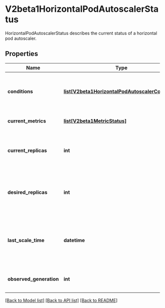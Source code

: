# V2beta1HorizontalPodAutoscalerStatus

HorizontalPodAutoscalerStatus describes the current status of a horizontal pod autoscaler.

## Properties
Name | Type | Description | Notes
------------ | ------------- | ------------- | -------------
**conditions** | [**list[V2beta1HorizontalPodAutoscalerCondition]**](V2beta1HorizontalPodAutoscalerCondition.md) | conditions is the set of conditions required for this autoscaler to scale its target, and indicates whether or not those conditions are met. | [optional] 
**current_metrics** | [**list[V2beta1MetricStatus]**](V2beta1MetricStatus.md) | currentMetrics is the last read state of the metrics used by this autoscaler. | [optional] 
**current_replicas** | **int** | currentReplicas is current number of replicas of pods managed by this autoscaler, as last seen by the autoscaler. | 
**desired_replicas** | **int** | desiredReplicas is the desired number of replicas of pods managed by this autoscaler, as last calculated by the autoscaler. | 
**last_scale_time** | **datetime** | lastScaleTime is the last time the HorizontalPodAutoscaler scaled the number of pods, used by the autoscaler to control how often the number of pods is changed. | [optional] 
**observed_generation** | **int** | observedGeneration is the most recent generation observed by this autoscaler. | [optional] 

[[Back to Model list]](../README.md#documentation-for-models) [[Back to API list]](../README.md#documentation-for-api-endpoints) [[Back to README]](../README.md)


